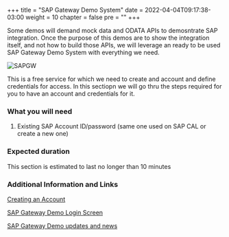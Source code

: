 +++
title = "SAP Gateway Demo System"
date = 2022-04-04T09:17:38-03:00
weight = 10
chapter = false
pre = "<b></b>"
+++

Some demos will demand mock data and ODATA APIs to demosntrate SAP integration. Once the purpose of this demos are to show the integration itself, and not how to build those APIs, we will leverage an ready to be used SAP Gateway Demo System with everything we need. 

![SAPGW](/images/nwgw-diagram.png?height=300px)

This is a free service for which we need to create and account and define credentials for access. In this sectiopn we will go thru the steps required for you to have an account and credentials for it. 

### What you will need

1. Existing SAP Account ID/password (same one used on SAP CAL or create a new one)

### Expected duration

This section is estimated to last no longer than 10 minutes

### Additional Information and Links

[Creating an Account](https://developers.sap.com/tutorials/gateway-demo-signup.html)

[SAP Gateway Demo Login Screen](https://sapes5.sapdevcenter.com/sap/bc/gui/sap/its/webgui)

[SAP Gateway Demo updates and news](https://blogs.sap.com/2017/12/05/new-sap-gateway-demo-system-available/)
